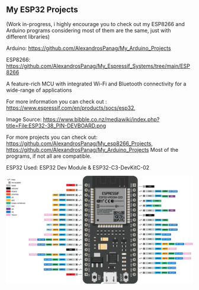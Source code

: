 My ESP32 Projects
-------

(Work in-progress, i highly encourage you to check out my ESP8266 and Arduino programs considering most of them are the same, just with different libraries)

Arduino: https://github.com/AlexandrosPanag/My_Arduino_Projects

ESP8266: https://github.com/AlexandrosPanag/My_Espressif_Systems/tree/main/ESP8266


A feature-rich MCU with integrated Wi-Fi and
Bluetooth connectivity for a wide-range
of applications

For more information you can check out : https://www.espressif.com/en/products/socs/esp32,


Image Source: https://www.bibble.co.nz/mediawiki/index.php?title=File:ESP32-38_PIN-DEVBOARD.png


For more projects you can check out: https://github.com/AlexandrosPanag/My_esp8266_Projects, https://github.com/AlexandrosPanag/My_Arduino_Projects
Most of the programs, if not all are compatible.


ESP32 Used: ESP32 Dev Module & ESP32-C3-DevKitC-02

![](https://raw.githubusercontent.com/AlexandrosPanag/My_ESP32_Projects/main/ESP32-Pins.png)
